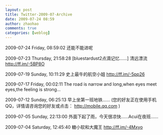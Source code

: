 ```yaml
---
layout: post
title: Twitter-2009-07-Archive
date: 2009-07-24 08:59
author: zhaohao
comments: true
categories: [weblog]
---
```

2009-07-24 Friday, 08:59:02 还能不能进呢

2009-07-23 Thursday, 21:58:28 [bluestardust2点滴记忆……] 清远漂流 http://ff.im/-5BP8O

2009-07-19 Sunday, 10:11:29 史上最牛的航空小姐 http://ff.im/-5pp26

2009-07-17 Friday, 00:02:11 The road is narrow and long,when eyes meet eyes,the feeling is strong...

2009-07-12 Sunday, 06:25:13 早上坐第一班地铁…… (您的好友正在使用手机QQ，详情请咨询您的好友或点击： http://mobile.qq.com )

2009-07-05 Sunday, 22:13:00 外面下起了雨，今天很凉快……Acui在夜班……

2009-07-04 Saturday, 12:45:40 糖小软和大魔王 http://ff.im/-4Mxyo
